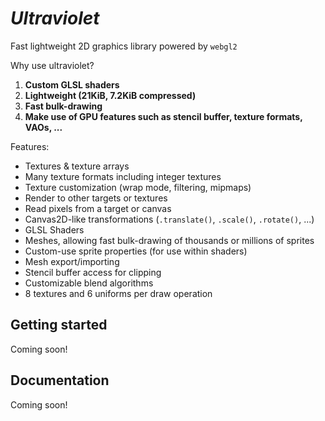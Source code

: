 # _Ultraviolet_

Fast lightweight 2D graphics library powered by `webgl2`

Why use ultraviolet?
1. **Custom GLSL shaders**
2. **Lightweight (21KiB, 7.2KiB compressed)**
3. **Fast bulk-drawing**
4. **Make use of GPU features such as stencil buffer, texture formats, VAOs, ...**

Features:
- Textures & texture arrays
- Many texture formats including integer textures
- Texture customization (wrap mode, filtering, mipmaps)
- Render to other targets or textures
- Read pixels from a target or canvas
- Canvas2D-like transformations (`.translate()`, `.scale()`, `.rotate()`, ...)
- GLSL Shaders
- Meshes, allowing fast bulk-drawing of thousands or millions of sprites
- Custom-use sprite properties (for use within shaders)
- Mesh export/importing
- Stencil buffer access for clipping
- Customizable blend algorithms
- 8 textures and 6 uniforms per draw operation

## Getting started

Coming soon!

## Documentation

Coming soon!